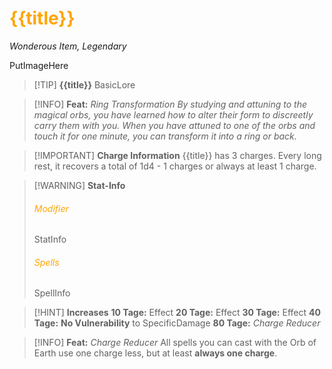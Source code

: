 # <font color = "orange">{{title}}</font>
_Wonderous Item, Legendary_

PutImageHere

>[!TIP] **{{title}}**
>BasicLore

>[!INFO] **Feat:** *Ring Transformation*
>_By studying and attuning to the magical orbs, you have learned how to alter their form to discreetly carry them with you. When you have attuned to one of the orbs and touch it for one minute, you can transform it into a ring or back._

>[!IMPORTANT] **Charge Information**
>{{title}} has 3 charges. Every long rest, it recovers a total of 1d4 - 1 charges or always at least 1 charge.

>[!WARNING] **Stat-Info**
>###### <font color = "orange">Modifier</font>
>StatInfo
>
> ###### <font color = "orange">Spells</font>
> SpellInfo

>[!HINT] **Increases**
>**10 Tage:** Effect
>**20 Tage:** Effect
>**30 Tage:** Effect
>**40 Tage:** **No Vulnerability** to SpecificDamage
>**80 Tage:** *Charge Reducer*

>[!INFO] **Feat:** *Charge Reducer*
>All spells you can cast with the Orb of Earth use one charge less, but at least **always one charge**.